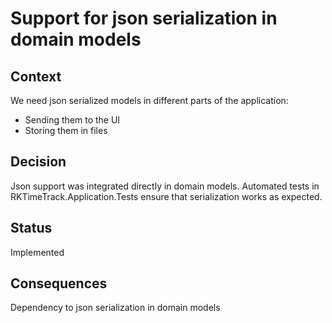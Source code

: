 ﻿# Support for json serialization in domain models
## Context
We need json serialized models in different parts of the application:
 - Sending them to the UI
 - Storing them in files

## Decision
Json support was integrated directly in domain models.
Automated tests in RKTimeTrack.Application.Tests ensure that serialization works as expected.

## Status
Implemented

## Consequences
Dependency to json serialization in domain models